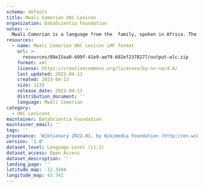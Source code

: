```yaml
---
schema: default
title: Mwali Comorian UKC Lexicon
organization: DataScientia Foundation
notes: >-
  Mwali Comorian is a language from the  family, spoken in Africa. The UKC Lexicon of Mwali Comorian is represented as a lexico-semantic network. It consists of words, word senses, synsets, as well as sense-level and synset-level relationships.
resources:
  - name: Mwali Comorian UKC Lexicon LMF format
    url: >-
      resources/08e15aa0-609f-41e9-ae79-602ef2378277/output-wlc.zip
    format: xml
    license: https://creativecommons.org/licenses/by-nc-sa/4.0/
    last_updated: 2023-04-13
    created: 2023-04-13
    size: 1133
    release_date: 2023-04-13
    distribution_document: ''
    language: Mwali Comorian
category:
  - UKC Lexicons
maintainer: DataScientia Foundation
maintainer_email: ''
tags: ''
provenance: 'Wiktionary 2022.01. by Wikimedia Foundation (http://en.wiktionary.org); Princeton WordNet 2.1 by Princeton University (https://wordnet.princeton.edu)'
version: '1.0'
dataset_level: Language Level (L1-2)
dataset_access: Open Access
dataset_description: ''
landing_page: ''
latitude_map: -12.3164
longitude_map: 43.741
---
```


